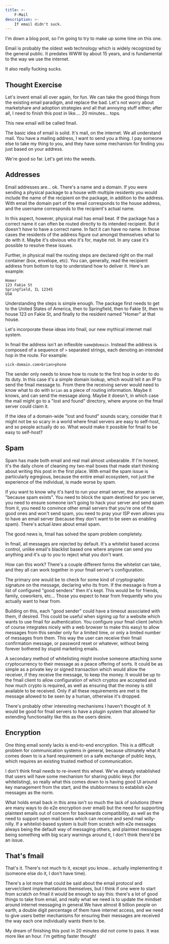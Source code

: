 ```yaml
---
title: >-
    F-Mail
description: >-
    If email didn't suck.
---
```


I'm down a blog post, so I'm going to try to make up some time on this one.

Email is probably the oldest web technology which is widely recognized by the
general public. It predates WWW by about 15 years, and is fundamental to the way
we use the internet.

It also really fucking sucks.

## Thought Exercise

Let's invent email all over again, for fun. We can take the good things from the
existing email paradigm, and replace the bad. Let's not worry about marketshare
and adoption strategies and all that annoying stuff either; after all, I need to
finish this post in like.... 20 minutes... tops.

This new email will be called fmail.

The basic idea of email is solid. It's mail, on the internet. We all understand
mail. You have a mailing address, I want to send you a thing. I pay someone else
to take my thing to you, and they have some mechanism for finding you just based
on your address.

We're good so far. Let's get into the weeds.

## Addresses

Email addresses are... ok. There's a name and a domain. If you were sending a
physical package to a house with multiple residents you would include the name
of the recipient on the package, in addition to the address. With email the
domain part of the email corresponds to the house address, and the username
corresponds to the recipient's actual name.

In this aspect, however, physical mail has email beat. If the package has a
correct name it can often be routed directly to its intended recipient. But it
doesn't _have_ to have a correct name. In fact it can have no name. In those
cases the residents of the address figure out amongst themselves what to do with
it. Maybe it's obvious who it's for, maybe not. In any case it's possible to
resolve these issues.

Further, in physical mail the routing steps are declared right on the mail
container (box, envelope, etc). You can, generally, read the recipient address
from bottom to top to understand how to deliver it. Here's an example:

```
Homer
123 Fakie St
Springfield, IL 12345
USA
```

Understanding the steps is simple enough. The package first needs to get to the
United States of America, then to Springfield, then to Fakie St, then to house
123 on Fakie St, and finally to the resident named "Homer" at that house.

Let's incorporate these ideas into fmail, our new mythical internet mail system.

In fmail the address isn't an inflexible `name@domain`. Instead the address is
composed of a sequence of `>` separated strings, each denoting an intended hop
in the route. For example:

```
sick-domain.com>brian>phone
```

The sender only needs to know how to route to the first hop in order to do its
duty. In this case it's a simple domain lookup, which would tell it an IP to
send the fmail message to. From there the receiving server would need to know
what to do with `brian` as a piece of routing information. Maybe it knows, and
can send the message along. Maybe it doesn't, in which case the mail might go to
a "lost and found" directory, where anyone on the fmail server could claim it.

If the idea of a domain-wide "lost and found" sounds scary, consider that it
might not be so scary in a world where fmail servers are easy to self-host, and
so people actually do so. What would make it possible for fmail to be easy to
self-host?

## Spam

Spam has made both email and real mail almost unbearable. If I'm honest, it's
the daily chore of cleaning my two mail boxes that made start thinking about
writing this post in the first place. With email the spam issue is particularly
egregious, because the entire email ecosystem, not just the experience of the
individual, is made worse by spam.

If you want to know why it's hard to run your email server, the answer is
"because spam exists". You need to block the spam destined for you server, you
need to ensure someone isn't going to hack your server and send spam from it,
you need to convince other email servers that you're one of the good ones and
won't send spam, you need to pray your ISP even allows you to have an email
server (because they don't want to be seen as enabling spam). There's actual
_laws_ about email spam.

The good news is, fmail has solved the spam problem completely.

In fmail, all messages are rejected by default. It's a whitelist based access
control, unlike email's blacklist based one where anyone can send you anything
and it's up to you to reject what you don't want.

How can this work? There's a couple different forms the whitelist can take, and
they all can work together in your fmail server's configuration.

The primary one would be to check for some kind of cryptographic signature on
the message, declaring who its from. If the message is from a list of configured
"good senders" then it's kept. This would be for friends, family, coworkers,
etc... Those you expect to hear from frequently who you actually want to hear
from.

Building on this, each "good sender" could have a timeout associated with them,
if desired. This could be useful when signing up for a website which wants to
use fmail for authentication. You configure your fmail client (which of course
integrates nicely with a web browser to make this easy) to allow messages from
this sender only for a limited time, or only a limited number of messages from
them. This way the user can receive their fmail confirmation message, or
password reset or whatever, without being forever bothered by stupid marketing
emails.

A secondary method of whitelisting might involve someone attaching some
cryptocurrency to their message as a peace offering of sorts. It could be as
simple as a private key or signed transaction which would allow the receiver, if
they receive the message, to keep the money. It would be up to the fmail client
to allow configuration of which cryptos are accepted and how much crypto is
required, as well as ensuring that the money is still available to be received.
Only if all these requirements are met is the message allowed to be seen by a
human, otherwise it's dropped.

There's probably other interesting mechanisms I haven't thought of. It would be
good for fmail servers to have a plugin system that allowed for extending
functionality like this as the users desire.

## Encryption

One thing email sorely lacks is end-to-end encryption. This is a difficult
problem for communication systems in general, because ultimately what it comes
down to is a hard requirement on a safe exchange of public keys, which requires
an existing trusted method of communication.

I don't think fmail needs to re-invent this wheel. We've already established
that users will have some mechanism for sharing public keys (for whitelisting),
so really what this comes down to is having good UI around key management from
the start, and the stubbornness to establish e2e messages as the norm.

What holds email back in this area isn't so much the lack of solutions (there
are many ways to do e2e encryption over email) but the need for supporting
plaintext emails out of concern for backwards compatibility, as well as the need
to support open mail boxes which can receive and send mail willy-nilly. If a
whitelist-based system is built from scratch with e2e messages always being the
default way of messaging others, and plaintext messages being something with big
scary warnings around it, I don't think there'd be an issue.

## That's fmail

That's it. There's not much to it, except you know... actually implementing it
(someone else do it, I don't have time).

There's a lot more that could be said about the email protocol and server/client
implementations themselves, but I think if one were to start from scratch on
fmail it would be enough to say this: there's a lot of good things to take from
email, and really what we need is to update the mindset around internet
messaging in general.We have almost 8 billion people on earth, a double digit
percentage of them have internet access, and we need to give users better
mechanisms for ensuring their messages are received the way each one
individually wants them to be.

My dream of finishing this post in 20 minutes did not come to pass. It was more
like an hour. I'm getting faster though!
